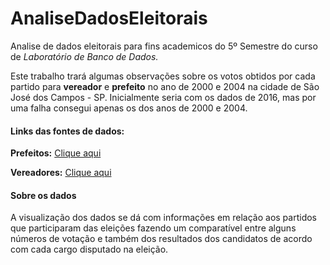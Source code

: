 # AnaliseDadosEleitorais
Analise de dados eleitorais para fins academicos do 5º Semestre do curso de _Laboratório de Banco de Dados._

Este trabalho trará algumas observações sobre os votos obtidos por cada partido para **vereador** e **prefeito** no ano de 2000 e 2004 na cidade de São José dos Campos - SP. Inicialmente seria com os dados de 2016, mas por uma falha consegui apenas os dos anos de 2000 e 2004.

#### Links das fontes de dados:
**Prefeitos:** [Clique aqui](https://brasil.io/dataset/eleicoes-brasil/votacoes/?search=&ano_eleicao=&sigla_uf=SP&nome_municipio=SAO+JOSE+DOS+CAMPOS&descricao_cargo=PREFEITO&num_turno=&numero_zona=&sigla_partido=&nome_candidato=&nome_urna_candidato=&numero_cand=&desc_sit_cand_superior=&desc_sit_candidato=&desc_sit_cand_tot=&numero_partido=&sigla_ue=)

**Vereadores:** [Clique aqui](https://brasil.io/dataset/eleicoes-brasil/votacoes/?search=&ano_eleicao=&sigla_uf=SP&nome_municipio=SAO+JOSE+DOS+CAMPOS&descricao_cargo=VEREADOR&num_turno=&numero_zona=&sigla_partido=&nome_candidato=&nome_urna_candidato=&numero_cand=&desc_sit_cand_superior=&desc_sit_candidato=&desc_sit_cand_tot=&numero_partido=&sigla_ue=)


#### Sobre os dados

A visualização dos dados se dá com informações em relação aos partidos que participaram das eleições fazendo um comparatível entre alguns números de votação e também dos resultados dos candidatos de acordo com cada cargo  disputado na eleição.
